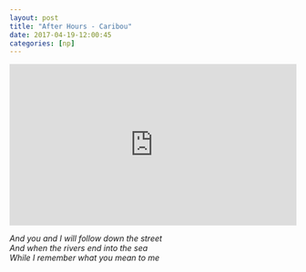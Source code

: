 ```yaml
---
layout: post
title: "After Hours - Caribou"
date: 2017-04-19-12:00:45
categories: [np]
---
```


<div style="position:relative;height:0;padding-bottom:56.25%"><iframe src="https://www.youtube.com/embed/UEue_c5hWOg?rel=0?ecver=2" width="640" height="360" frameborder="0" style="position:absolute;width:100%;height:100%;left:0" allowfullscreen></iframe></div>

*And you and I will follow down the street  
And when the rivers end into the sea  
While I remember what you mean to me*
